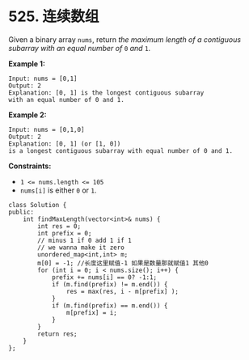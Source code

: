 # 525. 连续数组

Given a binary array `nums`, return _the maximum length of a contiguous subarray with an equal number of_ `0` _and_ `1`.&#x20;

**Example 1:**

```
Input: nums = [0,1]
Output: 2
Explanation: [0, 1] is the longest contiguous subarray 
with an equal number of 0 and 1.
```

**Example 2:**

```
Input: nums = [0,1,0]
Output: 2
Explanation: [0, 1] (or [1, 0]) 
is a longest contiguous subarray with equal number of 0 and 1.
```

**Constraints:**

* `1 <= nums.length <= 105`
* `nums[i]` is either `0` or `1`.

```clike
class Solution {
public:
    int findMaxLength(vector<int>& nums) {
        int res = 0;
        int prefix = 0;
        // minus 1 if 0 add 1 if 1
        // we wanna make it zero
        unordered_map<int,int> m;
        m[0] = -1; //长度这里赋值-1 如果是数量那就赋值1 其他0 
        for (int i = 0; i < nums.size(); i++) {
            prefix += nums[i] == 0? -1:1;
            if (m.find(prefix) != m.end()) {
                res = max(res, i - m[prefix] );
            }
            if (m.find(prefix) == m.end()) {
                m[prefix] = i;
            }
        }
        return res;
    }
};
```
